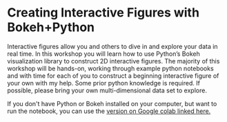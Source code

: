 # Creating Interactive Figures with Bokeh+Python 

Interactive figures allow you and others to dive in and explore your data in real time.  In this workshop you will learn how to use Python’s Bokeh visualization library to construct 2D interactive figures.  The majority of this workshop will be hands-on, working through example python notebooks and with time for each of you to construct a beginning interactive figure of your own with my help.  Some prior python knowledge is required.  If possible, please bring your own multi-dimensional data set to explore.

If you don't have Python or Bokeh installed on your computer, but want to run the notebook, you can use the [version on Google colab linked here.](https://colab.research.google.com/drive/1SdRr6JekxKHaqL9guYdZn-M-Bx643q4f?usp=sharing)
